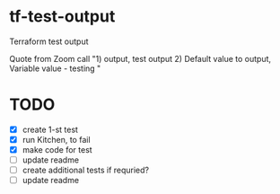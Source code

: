 # tf-test-output
Terraform test output

Quote from Zoom call "1) output, test output
2) Default value to output, 
Variable value - testing "

# 

# TODO

- [x] create 1-st test 
- [x] run Kitchen, to fail
- [x] make code for test
- [ ] update readme
- [ ] create additional tests if requried? 
- [ ] update readme
